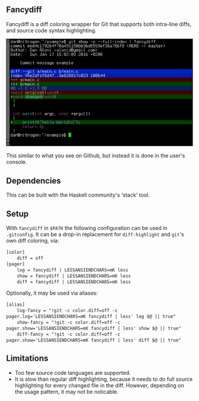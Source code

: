 ## Fancydiff

Fancydiff is a diff coloring wrapper for Git that supports both intra-line diffs, and source code syntax highlighting.

<img src="doc/fancydiff-example.png">

This similar to what you see on Github, but instead it is done in the user's console.

## Dependencies

This can be built with the Haskell community's 'stack' tool.

## Setup

With `fancydiff` in `$PATH` the following configuration can be used in `.gitconfig`. It can be a drop-in
replacement for `diff-highlight` and `git`'s own diff coloring, via:

```
[color]
    diff = off
[pager]
    log = fancydiff | LESSANSIENDCHARS=mK less
    show = fancydiff | LESSANSIENDCHARS=mK less
    diff = fancydiff | LESSANSIENDCHARS=mK less
```

Optionally, it may be used via aliases:

```
[alias]
    log-fancy = "!git -c color.diff=off -c pager.log='LESSANSIENDCHARS=mK fancydiff | less' log $@ || true"
    show-fancy = "!git -c color.diff=off -c pager.show='LESSANSIENDCHARS=mK fancydiff | less' show $@ || true"
    diff-fancy = "!git -c color.diff=off -c pager.show='LESSANSIENDCHARS=mK fancydiff | less' diff $@ || true"
```

## Limitations

 * Too few source code languages are supported.
 * It is slow than regular diff highlighting, because it needs to do full source
   highlighting for every changed file in the diff. However, depending on the
   usage pattern, it may not be noticable.
